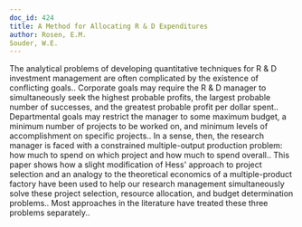 ```yaml
---
doc_id: 424
title: A Method for Allocating R & D Expenditures
author: Rosen, E.M.
Souder, W.E.
---
```


The analytical problems of developing quantitative techniques for R & D 
investment management are often complicated by the existence of conflicting 
goals.. Corporate goals may require the R & D  manager to simultaneously seek
the highest probable profits, the largest probable number of successes, and the
greatest probable profit per dollar spent.. Departmental goals may restrict the
manager to some maximum budget, a minimum number of projects to be worked on, 
and minimum levels of accomplishment on specific projects.. In a sense, then, 
the research manager is faced with a constrained multiple-output production 
problem: how much to spend on which project and how much to spend overall.. 
This  paper shows how a slight modification of Hess' approach to project
selection  and an analogy to the theoretical economics of a multiple-product
factory have been used to help our research management simultaneously solve
these project selection, resource allocation, and budget determination 
problems..  Most approaches in the literature have treated these three problems
separately..